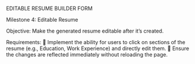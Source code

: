 EDITABLE RESUME BUILDER FORM

Milestone 4: Editable Resume 

Objective: 
Make the generated resume editable after it’s created. 

Requirements: 
 Implement the ability for users to click on sections of the resume (e.g., Education, Work 
Experience) and directly edit them. 
 Ensure the changes are reflected immediately without reloading the page. 
